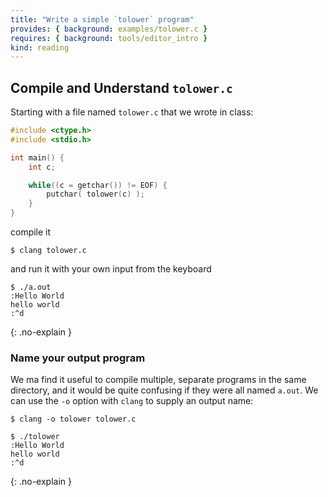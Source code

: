 ```yaml
---
title: "Write a simple `tolower` program"
provides: { background: examples/tolower.c }
requires: { background: tools/editor_intro }
kind: reading
---
```


## Compile and Understand `tolower.c`

Starting with a file named `tolower.c` that we wrote in class:

~~~~ c
#include <ctype.h>
#include <stdio.h>

int main() {
    int c;

    while((c = getchar()) != EOF) {
        putchar( tolower(c) );
    }
}
~~~~

compile it

    $ clang tolower.c

and run it with your own input from the keyboard


~~~ console
$ ./a.out
:Hello World
hello world
:^d
~~~
{: .no-explain }

### Name your output program

We ma find it useful to compile multiple, separate programs in the same directory, and it would be quite confusing if they were all named `a.out`.  We can use the `-o` option with `clang` to supply  an output name:

~~~ console
$ clang -o tolower tolower.c
~~~

~~~ console
$ ./tolower
:Hello World
hello world
:^d
~~~
{: .no-explain }
